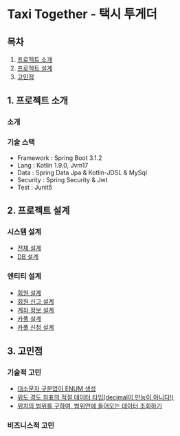 # Taxi Together - 택시 투게더

## 목차
1. [프로젝트 소개](#1-프로젝트-소개)
2. [프로젝트 설계](#2-프로젝트-설계)
3. [고민점](#3-고민점)

## 1. 프로젝트 소개
### 소개
### 기술 스택
* Framework : Spring Boot 3.1.2
* Lang : Kotlin 1.9.0, Jvm17
* Data : Spring Data Jpa & Kotlin-JDSL & MySql
* Security : Spring Security & Jwt
* Test : Junit5

## 2. 프로젝트 설계
### 시스템 설계
* [전체 설계]()
* [DB 설계]()
### 엔티티 설계
* [회원 설계](https://github.com/liveforone/taxi_together/blob/master/Documents/MEMBER_DESIGN.md)
* [회원 신고 설계](https://github.com/liveforone/taxi_together/blob/master/Documents/REPORT_STATE_DESIGN.md)
* [계좌 정보 설계](https://github.com/liveforone/taxi_together/blob/master/Documents/BANKBOOK_DESIGN.md)
* [카풀 설계](https://github.com/liveforone/taxi_together/blob/master/Documents/CARPOOL_DESIGN.md)
* [카풀 신청 설계](https://github.com/liveforone/taxi_together/blob/master/Documents/CARPOOL_APPLICATION_DESIGN.md)

## 3. 고민점
### 기술적 고민
* [대소문자 구분없이 ENUM 생성](https://github.com/liveforone/taxi_together/blob/master/Documents/IGNORE_CASE_IN_ENUM.md)
* [위도 경도 좌표의 적절 데이터 타입(decimal이 만능이 아니다!)](https://github.com/liveforone/taxi_together/blob/master/Documents/LOCATION_DATA_TYPE.md)
* [위치의 범위를 구하여, 범위안에 들어오는 데이터 조회하기](https://github.com/liveforone/taxi_together/blob/master/Documents/LOCATION_BASED_SYSTEM.md)
### 비즈니스적 고민